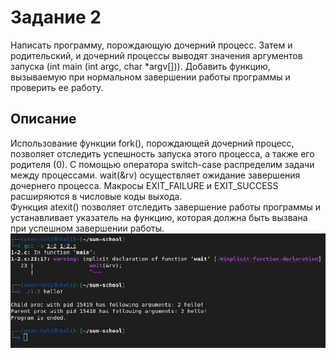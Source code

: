 # Задание 2
Написать программу, порождающую дочерний процесс.
Затем и родительский, и дочерний процессы выводят значения
аргументов запуска
(int main (int argc, char *argv[])).
Добавить функцию, вызываемую при нормальном завершении работы
программы и проверить ее работу.
<br>
## Описание
Использование функции fork(), порождающей дочерний процесс, позволяет отследить успешность запуска этого процесса, а также его родителя (0). 
С помощью оператора switch-case распределим задачи между процессами. 
wait(&rv) осуществляет ожидание завершения дочернего процесса.
Макросы EXIT_FAILURE и EXIT_SUCCESS расширяются в числовые коды выхода.
<br>
Функция atexit() позволяет отследить завершение работы программы и устанавливает указатель на функцию,
которая должна быть вызвана при успешном завершении работы.
![Image Alt](https://github.com/ABoriskina/Module-3/blob/main/Lesson-1/Task-1-2/2.png)
